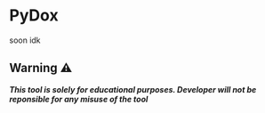 # PyDox
soon idk
## Warning ⚠️
***This tool is solely for educational purposes. Developer will not be reponsible for any misuse of the tool***
